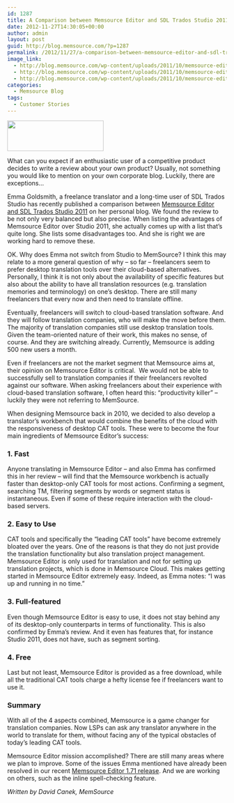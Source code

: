 ```yaml
---
id: 1287
title: A Comparison between Memsource Editor and SDL Trados Studio 2011
date: 2012-11-27T14:30:05+00:00
author: admin
layout: post
guid: http://blog.memsource.com/?p=1287
permalink: /2012/11/27/a-comparison-between-memsource-editor-and-sdl-trados-studio-2011/
image_link:
  - http://blog.memsource.com/wp-content/uploads/2011/10/memsource-editor-icon.png
  - http://blog.memsource.com/wp-content/uploads/2011/10/memsource-editor-icon.png
  - http://blog.memsource.com/wp-content/uploads/2011/10/memsource-editor-icon.png
categories:
  - Memsource Blog
tags:
  - Customer Stories
---
```

[<img class=" alignleft" title="Memsource Editor - medium" src="/wp-content/uploads/2012/08/MemSource-Editor-medium.png" alt="" width="221" height="70" />](http://www.memsource.com/download)

What can you expect if an enthusiastic user of a competitive product decides to write a review about your own product? Usually, not something you would like to mention on your own corporate blog. Luckily, there are exceptions&#8230;<!--more-->

Emma Goldsmith, a freelance translator and a long-time user of SDL Trados Studio has recently published a comparison between [Memsource Editor and SDL Trados Studio 2011](http://signsandsymptomsoftranslation.com/2012/11/09/memsource/) on her personal blog. We found the review to be not only very balanced but also precise. When listing the advantages of Memsource Editor over Studio 2011, she actually comes up with a list that&#8217;s quite long. She lists some disadvantages too. And she is right we are working hard to remove these.

OK. Why does Emma not switch from Studio to MemSource? I think this may relate to a more general question of why &#8211; so far &#8211; freelancers seem to prefer desktop translation tools over their cloud-based alternatives. Personally, I think it is not only about the availability of specific features but also about the ability to have all translation resources (e.g. translation memories and terminology) on one&#8217;s desktop. There are still many freelancers that every now and then need to translate offline.

Eventually, freelancers will switch to cloud-based translation software. And they will follow translation companies, who will make the move before them. The majority of translation companies still use desktop translation tools. Given the team-oriented nature of their work, this makes no sense, of course. And they are switching already. Currently, Memsource is adding 500 new users a month.

Even if freelancers are not the market segment that Memsource aims at, their opinion on Memsource Editor is critical.  We would not be able to successfully sell to translation companies if their freelancers revolted against our software. When asking freelancers about their experience with cloud-based translation software, I often heard this: &#8220;productivity killer&#8221; &#8211; luckily they were not referring to MemSource.

When designing Memsource back in 2010, we decided to also develop a translator&#8217;s workbench that would combine the benefits of the cloud with the responsiveness of desktop CAT tools. These were to become the four main ingredients of Memsource Editor&#8217;s success:

### 1. Fast

Anyone translating in Memsource Editor &#8211; and also Emma has confirmed this in her review &#8211; will find that the Memsource workbench is actually faster than desktop-only CAT tools for most actions. Confirming a segment, searching TM, filtering segments by words or segment status is instantaneous. Even if some of these require interaction with the cloud-based servers.

### 2. Easy to Use

CAT tools and specifically the &#8220;leading CAT tools&#8221; have become extremely bloated over the years. One of the reasons is that they do not just provide the translation functionality but also translation project management. Memsource Editor is only used for translation and not for setting up translation projects, which is done in Memsource Cloud. This makes getting started in Memsource Editor extremely easy. Indeed, as Emma notes: &#8220;I was up and running in no time.&#8221;

### 3. Full-featured

Even though Memsource Editor is easy to use, it does not stay behind any of its desktop-only counterparts in terms of functionality. This is also confirmed by Emma&#8217;s review. And it even has features that, for instance Studio 2011, does not have, such as segment sorting.

### 4. Free

Last but not least, Memsource Editor is provided as a free download, while all the traditional CAT tools charge a hefty license fee if freelancers want to use it.

### Summary

With all of the 4 aspects combined, Memsource is a game changer for translation companies. Now LSPs can ask any translator anywhere in the world to translate for them, without facing any of the typical obstacles of today&#8217;s leading CAT tools.

Memsource Editor mission accomplished? There are still many areas where we plan to improve. Some of the issues Emma mentioned have already been resolved in our recent [Memsource Editor 1.71 release](/track-changes/). And we are working on others, such as the inline spell-checking feature.

_Written by David Canek, MemSource_